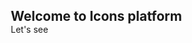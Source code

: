 
<html lang="en">
<head>
<meta charset="UTF-8">
	<meta name="viewport" content="width=device-width, initial-scale=1.0">
<title>My portfolio</title>
  <link rel="stylesheet" href="portfolio.css">
<link rel="preconnect" href="https://fonts.googleapis.com">
<link rel="preconnect" href="https://fonts.gstatic.com" crossorigin>
<link href="https://fonts.googleapis.com/css2?family=Shippori+Antique+B1&display=swap" rel="stylesheet">
<link rel="preconnect" href="https://fonts.googleapis.com">
<link rel="preconnect" href="https://fonts.gstatic.com" crossorigin>
<link href="https://fonts.googleapis.com/css2?family=Cabin:wght@700&display=swap" rel="stylesheet">
<style>
    *
    {
        margin: 0;
        padding: 0;
        box-sizing: border-box;
        text-decoration: none;
    }
    
    .main 
    {
        width: 100%;
        height: 500px;
        display: flex;
        justify-content: center;
        background: #FDC830;  /* fallback for old browsers */
background: -webkit-linear-gradient(to right, #F37335, #FDC830);  /* Chrome 10-25, Safari 5.1-6 */
background: linear-gradient(to right, #F37335, #FDC830); /* W3C, IE 10+/ Edge, Firefox 16+, Chrome 26+, Opera 12+, Safari 7+ */
  }
    
    
    .main h1
{
    position: absolute;
    font-size: 1.3em;
    color: #fff;
    margin-top: 10rem;
}

.main a 
{
    position: absolute;
    padding: 13px 45px;
    font-size: 1.1em;
    background: #fff;
    color: #222;
    border-radius: 10px;
    margin-top: 13rem;
}
    
</style>

</head>
<body>
    <section class="main">
        <h1>Welcome to Icons platform</h1>
        <a href="pfci.html">Let's see</a>
    </section>
